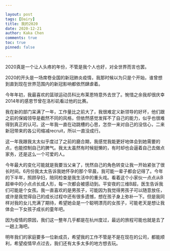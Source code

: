 ```yaml
---

layout: post
tags: [Dairy]
title: 我的2020
date: 2020-12-21
author: Kaka Chen
comments: true
toc: true
pinned: false

---
```


2020真是一个让人头疼的年份，不管是我个人也好，对全世界而言也罢。

2020的开头是一场席卷全国的新冠肺炎疫情，我那时候以为只是个开始，谁曾想到直到现在世界范围内的新冠影响都依然肆虐着。

今年年初，我最喜欢的篮球运动员科比布莱恩特意外去世了。惋惜之余我却很庆幸2014年的感恩节曾在洛杉矶看过他的比赛。

我在新的部门呆满了一年，工作量比之前大了，我很难定义新领导的好坏，他们跟之前的保姆领导是截然不同的风格，但依然感觉发挥不了自己的能力，似乎也很难得到真正的认可。这一年我一直在动跳槽的心思，怎奈一来对自己的没信心，二来新冠带来的各公司缩减recruit，所以一直没成行。

这一年我跟我太太似乎度过了之前的磨合期，我感觉我能更好地体会到她需要的点，也能控制自己的脾气。我太太虽然有时候挺懒的，有时却也会逼着自己去做点家务，还是这么一个可爱的人。

今年最大的变化可能就是我要当父亲了，恍然自己的角色转变让我一开始紧张了很长时间。6月份我太太告诉我她怀孕的那个早晨，我可能一辈子都会记得了。今年的下半年，照顾孕妇，陪同检查是我生活中的重头戏。看着这个小家伙一点点从B超单中的小点点长成人形，每一次都会被感动到。平安夜的三维B超，医生告诉我们可能是个女孩。我一直喜欢的是男孩子，可能因为我觉得男孩子可以随意放任，或许是我觉得自己的成长过程中还有很多遗憾，想在孩子身上弥补一下。但是我同样对我的女儿充满了期待，希望她会是一个聪明漂亮的女孩子，可能老天是想让我体会一下女孩子成长的童年吧。

因为疫情的原因，我们这一整年几乎都是在杭州度过，最远的旅程可能也就是去了一趟上海吧。

明年我们的家庭要多一位新成员，希望我的工作不管是不是在现在的公司，都能顺利，希望疫情早点过去，我们还有太多太多的地方想去玩。